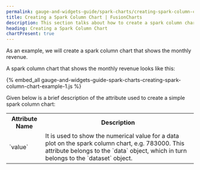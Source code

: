 ```yaml
---
permalink: gauge-and-widgets-guide/spark-charts/creating-spark-column-chart.html
title: Creating a Spark Column Chart | FusionCharts
description: This section talks about how to create a spark column chart.
heading: Creating a Spark Column Chart
chartPresent: true
---
```


As an example, we will create a spark column chart that shows the monthly revenue.

A spark column chart that shows the monthly revenue looks like this:

{% embed_all gauge-and-widgets-guide-spark-charts-creating-spark-column-chart-example-1.js %}

Given below is a brief description of the attribute used to create a simple spark column chart:

<table>
  <tr>
    <th>Attribute Name</th>
    <th>Description</th>
  </tr>
  <tr>
    <td>`value`</td>
    <td>It is used to show the numerical value for a data plot on the spark column chart, e.g. 783000. This attribute belongs to the `data` object, which in turn belongs to the `dataset` object.</td>
  </tr>
</table>